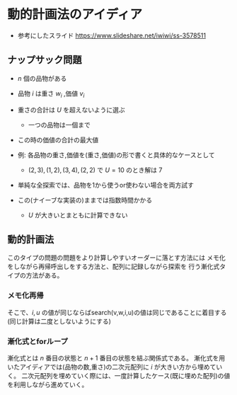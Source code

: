# 動的計画法のアイディア

- 参考にしたスライド 
https://www.slideshare.net/iwiwi/ss-3578511

## ナップサック問題

- $n$ 個の品物がある
- 品物 $i$ は重さ $w_i$ ,価値 $v_i$ 
- 重さの合計は $U$ を超えないように選ぶ
    - 一つの品物は一個まで
- この時の価値の合計の最大値

- 例: 各品物の重さ,価値を(重さ,価値)の形で書くと具体的なケースとして
    - $(2,3),(1,2),(3,4),(2,2)$ で $U = 10$ のとき解は $7$
- 単純な全探索では、品物を1から使うor使わない場合を両方試す

- この(ナイーブな実装の)ままでは指数時間かかる
    - $U$ が大きいとまともに計算できない

## 動的計画法

このタイプの問題の問題をより計算しやすいオーダーに落とす方法には
メモ化をしながら再帰呼出しをする方法と、配列に記録しながら探索を
行う漸化式タイプの方法がある。

### メモ化再帰

そこで、$i,u$ の値が同じならばsearch(v,w,i,u)の値は同じであることに着目する(同じ計算は二度としないようにする)

### 漸化式とforループ

漸化式とは $n$ 番目の状態と $n+1$ 番目の状態を結ぶ関係式である。
漸化式を用いたアイディアでは(品物の数,重さ)の二次元配列に $i$ が大きい方から埋めていく。
二次元配列を埋めていく際には、一度計算したケース(既に埋めた配列)の値を利用しながら進めていく。



